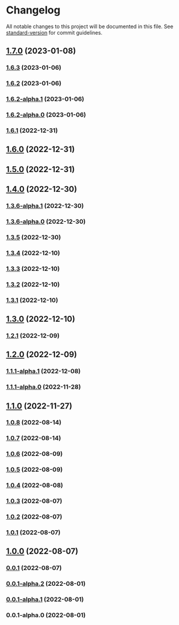 # Changelog

All notable changes to this project will be documented in this file. See [standard-version](https://github.com/conventional-changelog/standard-version) for commit guidelines.

## [1.7.0](https://github.com/elilambnz/react-py/compare/v1.6.3...v1.7.0) (2023-01-08)

### [1.6.3](https://github.com/elilambnz/react-py/compare/v1.6.2-alpha.1...v1.6.3) (2023-01-06)

### [1.6.2](https://github.com/elilambnz/react-py/compare/v1.6.2-alpha.1...v1.6.2) (2023-01-06)

### [1.6.2-alpha.1](https://github.com/elilambnz/react-py/compare/v1.6.1...v1.6.2-alpha.1) (2023-01-06)

### [1.6.2-alpha.0](https://github.com/elilambnz/react-py/compare/v1.6.1...v1.6.2-alpha.0) (2023-01-06)

### [1.6.1](https://github.com/elilambnz/react-py/compare/v1.6.0...v1.6.1) (2022-12-31)

## [1.6.0](https://github.com/elilambnz/react-py/compare/v1.4.0...v1.6.0) (2022-12-31)

## [1.5.0](https://github.com/elilambnz/react-py/compare/v1.4.0...v1.5.0) (2022-12-31)

## [1.4.0](https://github.com/elilambnz/react-py/compare/v1.3.6-alpha.1...v1.4.0) (2022-12-30)

### [1.3.6-alpha.1](https://github.com/elilambnz/react-py/compare/v1.3.6-alpha.0...v1.3.6-alpha.1) (2022-12-30)

### [1.3.6-alpha.0](https://github.com/elilambnz/react-py/compare/v1.3.5...v1.3.6-alpha.0) (2022-12-30)

### [1.3.5](https://github.com/elilambnz/react-py/compare/v1.3.4...v1.3.5) (2022-12-30)

### [1.3.4](https://github.com/elilambnz/react-py/compare/v1.3.3...v1.3.4) (2022-12-10)

### [1.3.3](https://github.com/elilambnz/react-py/compare/v1.3.2...v1.3.3) (2022-12-10)

### [1.3.2](https://github.com/elilambnz/react-py/compare/v1.3.1...v1.3.2) (2022-12-10)

### [1.3.1](https://github.com/elilambnz/react-py/compare/v1.3.0...v1.3.1) (2022-12-10)

## [1.3.0](https://github.com/elilambnz/react-py/compare/v1.2.1...v1.3.0) (2022-12-10)

### [1.2.1](https://github.com/elilambnz/react-py/compare/v1.2.0...v1.2.1) (2022-12-09)

## [1.2.0](https://github.com/elilambnz/react-py/compare/v1.1.1-alpha.1...v1.2.0) (2022-12-09)

### [1.1.1-alpha.1](https://github.com/elilambnz/react-py/compare/v1.1.1-alpha.0...v1.1.1-alpha.1) (2022-12-08)

### [1.1.1-alpha.0](https://github.com/elilambnz/react-py/compare/v1.1.0...v1.1.1-alpha.0) (2022-11-28)

## [1.1.0](https://github.com/elilambnz/react-py/compare/v1.0.8...v1.1.0) (2022-11-27)

### [1.0.8](https://github.com/elilambnz/react-py/compare/v1.0.7...v1.0.8) (2022-08-14)

### [1.0.7](https://github.com/elilambnz/react-py/compare/v1.0.6...v1.0.7) (2022-08-14)

### [1.0.6](https://github.com/elilambnz/react-py/compare/v1.0.5...v1.0.6) (2022-08-09)

### [1.0.5](https://github.com/elilambnz/react-py/compare/v1.0.4...v1.0.5) (2022-08-09)

### [1.0.4](https://github.com/elilambnz/react-py/compare/v1.0.3...v1.0.4) (2022-08-08)

### [1.0.3](https://github.com/elilambnz/react-py/compare/v1.0.2...v1.0.3) (2022-08-07)

### [1.0.2](https://github.com/elilambnz/react-py/compare/v1.0.1...v1.0.2) (2022-08-07)

### [1.0.1](https://github.com/elilambnz/react-py/compare/v1.0.0...v1.0.1) (2022-08-07)

## [1.0.0](https://github.com/elilambnz/react-py/compare/v0.0.1-alpha.2...v1.0.0) (2022-08-07)

### [0.0.1](https://github.com/elilambnz/react-py/compare/v0.0.1-alpha.2...v0.0.1) (2022-08-07)

### [0.0.1-alpha.2](https://github.com/elilambnz/react-py/compare/v0.0.1-alpha.1...v0.0.1-alpha.2) (2022-08-01)

### [0.0.1-alpha.1](https://github.com/elilambnz/react-py/compare/v0.0.1-alpha.0...v0.0.1-alpha.1) (2022-08-01)

### 0.0.1-alpha.0 (2022-08-01)
